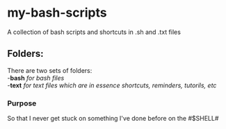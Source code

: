# my-bash-scripts
A collection of bash scripts and shortcuts in .sh and .txt files
## Folders:
There are two sets of folders:\
-**bash** *for bash files*\
-**text** *for text files which are in essence shortcuts, reminders, tutorils, etc* 
### Purpose
So that I never get stuck on something I've done before on the #$SHELL#
